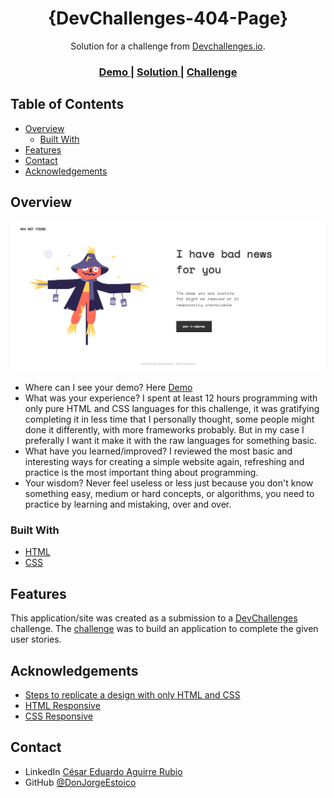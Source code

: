 <!-- Please update value in the {}  -->

<h1 align="center">{DevChallenges-404-Page}</h1>

<div align="center">
   Solution for a challenge from  <a href="http://devchallenges.io" target="_blank">Devchallenges.io</a>.
</div>

<div align="center">
  <h3>
    <a href="https://devchallenges-404-page-a5kpftgvg-donjorgeestoicos-projects.vercel.app">
      Demo
    </a>
    <span> | </span>
    <a href="https://legacy.devchallenges.io/solutions/7trgstsu22d76pr9xdyS">
      Solution
    </a>
    <span> | </span>
    <a href="https://legacy.devchallenges.io/challenges/wBunSb7FPrIepJZAg0sY">
      Challenge
    </a>
  </h3>
</div>

<!-- TABLE OF CONTENTS -->

## Table of Contents

- [Overview](#overview)
  - [Built With](#built-with)
- [Features](#features)
- [Contact](#contact)
- [Acknowledgements](#acknowledgements)

<!-- OVERVIEW -->

## Overview

![screenshot](assets/images/demo-website.png)

- Where can I see your demo? Here <a href="https://devchallenges-404-page-a5kpftgvg-donjorgeestoicos-projects.vercel.app">Demo</a>
- What was your experience? I spent at least 12 hours programming with only pure HTML and CSS languages for this challenge, it was gratifying completing it in less time that I personally thought, some people might done it differently, with more frameworks probably. But in my case I preferally I want it make it with the raw languages for something basic.
- What have you learned/improved? I reviewed the most basic and interesting ways for creating a simple website again, refreshing and practice is the most important thing about programming.
- Your wisdom? Never feel useless or less just because you don't know something easy, medium or hard concepts, or algorithms, you need to practice by learning and mistaking, over and over.

### Built With

<!-- This section should list any major frameworks that you built your project using. Here are a few examples.-->

- [HTML](https://developer.mozilla.org/en-US/docs/Web/HTML)
- [CSS](https://developer.mozilla.org/en-US/docs/Web/CSS)

## Features

<!-- List the features of your application or follow the template. Don't share the figma file here :) -->

This application/site was created as a submission to a [DevChallenges](https://devchallenges.io/challenges) challenge. The [challenge](https://legacy.devchallenges.io/challenges/wBunSb7FPrIepJZAg0sY) was to build an application to complete the given user stories.


## Acknowledgements

<!-- This section should list any articles or add-ons/plugins that helps you to complete the project. This is optional but it will help you in the future. For exmpale -->

- [Steps to replicate a design with only HTML and CSS](https://devchallenges-blogs.web.app/how-to-replicate-design/)
- [HTML Responsive](https://www.w3schools.com/html/html_responsive.asp)
- [CSS Responsive](https://www.w3schools.com/css/css_rwd_intro.asp)

## Contact

- LinkedIn [César Eduardo Aguirre Rubio](https://www.linkedin.com/in/c%C3%A9sar-eduardo-aguirre-rubio-18760720a/)
- GitHub [@DonJorgeEstoico](https://github.com/DonJorgeEstoico)
